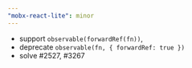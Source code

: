 ```yaml
---
"mobx-react-lite": minor
---
```


-   support `observable(forwardRef(fn))`,
-   deprecate `observable(fn, { forwardRef: true })`
-   solve #2527, #3267
